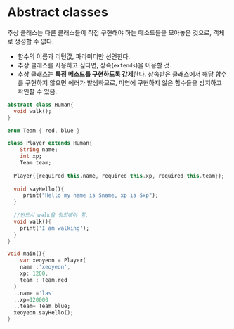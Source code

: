 # Abstract classes
추상 클래스는 다른 클래스들이 직접 구현해야 하는 메소드들을 모아놓은 것으로, 객체로 생성할 수 없다.
- 함수의 이름과 리턴값, 파라미터만 선언한다.
- 추상 클래스를 사용하고 싶다면, 상속(`extends`)을 이용할 것.
- 추상 클래스는 **특정 메소드를 구현하도록 강제**한다. 상속받은 클래스에서 해당 함수를 구현하지 않으면 에러가 발생하므로, 미연에 구현하지 않은 함수들을 방지하고 확인할 수 있음.

```dart
abstract class Human{
  void walk();
}

enum Team { red, blue }

class Player extends Human{
	String name;
	int xp;
	Team team;
	
  Player({required this.name, required this.xp, required this.team});
  
  void sayHello(){
     print("Hello my name is $name, xp is $xp");
  }
  
  //반드시 walk을 정의해야 함.
  void walk(){
    print('I am walking');
  }
}

void main(){
	var xeoyeon = Player(
    name :'xeoyeon',
    xp: 1200,
    team : Team.red
  )
  ..name ='las'
  ..xp=120000
  ..team= Team.blue; 
  xeoyeon.sayHello();
}
```



